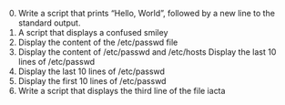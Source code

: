 0. Write a script that prints “Hello, World”, followed by a new line to the standard output.
1. A script that displays a confused smiley
2. Display the content of the /etc/passwd file
3. Display the content of /etc/passwd and /etc/hosts
Display the last 10 lines of /etc/passwd
4. Display the last 10 lines of /etc/passwd
5. Display the first 10 lines of /etc/passwd
6. Write a script that displays the third line of the file iacta
